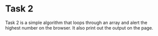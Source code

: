 # Task 2
Task 2 is a simple algorithm that loops through an array and alert the highest number on the browser. It also print out the output on the page.
